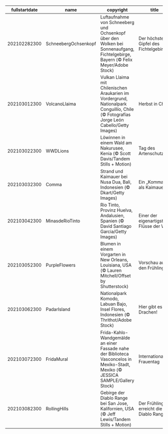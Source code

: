 |fullstartdate|name|copyright|title|image|
|--|--|--|--|--|
202102282300|SchneebergOchsenkopf|Luftaufnahme von Schneeberg und Ochsenkopf über den Wolken bei Sonnenaufgang, Fichtelgebirge, Bayern (© Felix Meyer/Adobe Stock)|Der höchste Gipfel des Fichtelgebirges|![](/de-DE/2021/03/202102282300SchneebergOchsenkopf.jpg)|
202103012300|VolcanoLlaima|Vulkan Llaima mit Chilenischen Araukarien im Vordergrund, Nationalpark Conguillío, Chile (© Fotografías Jorge León Cabello/Getty Images)|Herbst in Chile|![](/de-DE/2021/03/202103012300VolcanoLlaima.jpg)|
202103022300|WWDLions|Löwinnen in einem Wald am Nakurusee, Kenia (© Scott Davis/Tandem Stills + Motion)|Tag des Artenschutzes|![](/de-DE/2021/03/202103022300WWDLions.jpg)|
202103032300|Comma|Strand und Kaimauer bei Nusa Dua, Bali, Indonesien (© Dkart/Getty Images)|Ein „Komma“ als Kaimauer|![](/de-DE/2021/03/202103032300Comma.jpg)|
202103042300|MinasdeRioTinto|Rio Tinto, Provinz Huelva, Andalusien, Spanien (© David Santiago Garcia/Getty Images)|Einer der eigenartigsten Flüsse der Welt|![](/de-DE/2021/03/202103042300MinasdeRioTinto.jpg)|
202103052300|PurpleFlowers|Blumen in einem Vorgarten in New Orleans, Louisiana, USA (© Lauren Mitchell/Offset by Shutterstock)|Vorschau auf den Frühling|![](/de-DE/2021/03/202103052300PurpleFlowers.jpg)|
202103062300|PadarIsland|Nationalpark Komodo, Labuan Bajo, Insel Flores, Indonesien (© Thrithot/Adobe Stock)|Hier gibt es Drachen!|![](/de-DE/2021/03/202103062300PadarIsland.jpg)|
202103072300|FridaMural|Frida-Kahlo-Wandgemälde an einer Fassade nahe der Biblioteca Vasconcelos in Mexiko-Stadt, Mexiko (© JESSICA SAMPLE/Gallery Stock)|Internationaler Frauentag|![](/de-DE/2021/03/202103072300FridaMural.jpg)|
202103082300|RollingHills|Gebirge der Diablo Range bei San Jose, Kalifornien, USA (© Jeff Lewis/Tandem Stills + Motion)|Der Frühling erreicht die Diablo Range|![](/de-DE/2021/03/202103082300RollingHills.jpg)|
